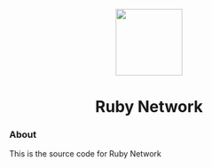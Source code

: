 <p align="center">
<img width="120px" src="![Ruby Network](https://user-images.githubusercontent.com/73721704/210157573-713fcf8f-f44a-42ae-bcf9-ced6bf3c8441.png)">
</p>

<h1 align="center">Ruby Network</h1>

### About
This is the source code for Ruby Network
